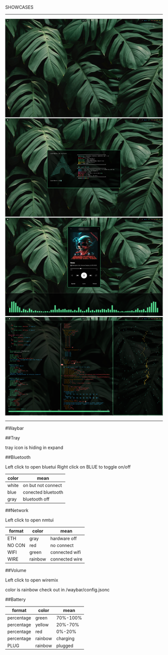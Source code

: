 SHOWCASES

---

<img src = "asset/1.png">
<img src = "asset/2.png">
<img src = "asset/3.png">
<img src = "asset/4.png">

---

#Waybar

##Tray

tray icon is hiding in expand

##Bluetooth

Left click to open bluetui
Right click on BLUE to toggle on/off

| color | mean |
|---|---|
| white | on but not connect |
| blue | conected bluetooth |
| gray | bluetooth off |

##Network

Left click to open nmtui

| format | color | mean |
|---|---|---|
| ETH | gray | hardware off |
| NO CON | red | no connect |
| WIFI | green | connected wifi |
| WIRE | rainbow | connected wire |

##Volume

Left click to open wiremix

color is rainbow check out in /waybar/config.jsonc

##Battery

| format | color | mean |
|---|---|---|
| percentage | green | 70%-100% |
| percentage | yellow | 20%-70% |
| percentage | red | 0%-20% |
| percentage | rainbow | charging |
| PLUG | rainbow | plugged |
